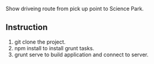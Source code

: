 Show driveing route from pick up point to Science Park.

Instruction
------------

1.  git clone the project.
2.  npm install to install grunt tasks.
3.  grunt serve to build application and connect to server.
